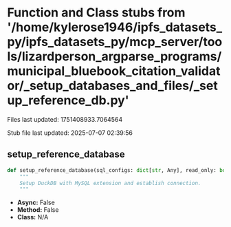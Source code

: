 # Function and Class stubs from '/home/kylerose1946/ipfs_datasets_py/ipfs_datasets_py/mcp_server/tools/lizardperson_argparse_programs/municipal_bluebook_citation_validator/_setup_databases_and_files/_setup_reference_db.py'

Files last updated: 1751408933.7064564

Stub file last updated: 2025-07-07 02:39:56

## setup_reference_database

```python
def setup_reference_database(sql_configs: dict[str, Any], read_only: bool = True):
    """
    Setup DuckDB with MySQL extension and establish connection.
    """
```
* **Async:** False
* **Method:** False
* **Class:** N/A
